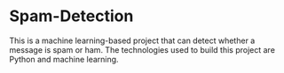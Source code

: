 # Spam-Detection
This is a machine learning-based project that can detect whether a message is spam or ham. The technologies used to build this project are Python and machine learning.
